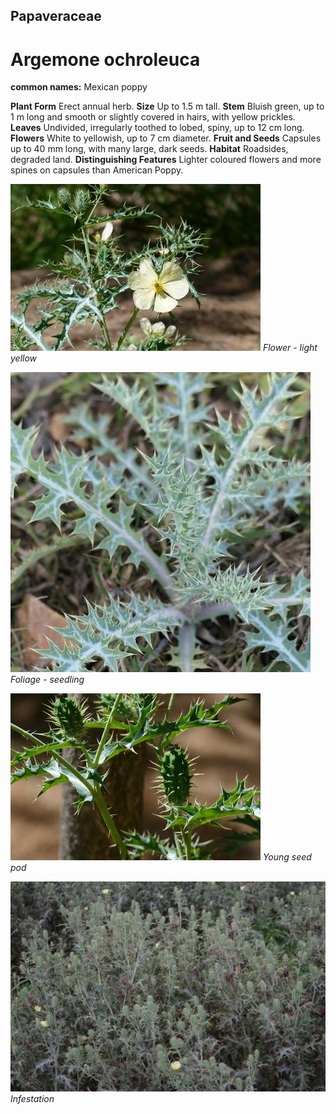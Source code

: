 ## Papaveraceae
# Argemone ochroleuca
**common names:** Mexican poppy

**Plant Form** Erect annual herb. **Size** Up to 1.5 m tall. **Stem** Bluish green, up to 1 m long and smooth or slightly covered in hairs, with yellow prickles. **Leaves** Undivided, irregularly toothed to lobed, spiny, up to 12 cm long. **Flowers** White to yellowish, up to 7 cm diameter. **Fruit and Seeds** Capsules up to 40 mm long, with many large, dark seeds. **Habitat** Roadsides, degraded land. **Distinguishing Features** Lighter coloured flowers and more spines on capsules than American Poppy.


![Flower - light yellow](5360_P6860155.jpg)
 *Flower - light yellow* 

![Foliage - seedling](105387_P1245594.jpg)
 *Foliage - seedling* 

![Young seed pod](5369_P6860164.jpg)
 *Young seed pod* 

![Infestation](5044_IMGP5939.jpg)
 *Infestation* 


